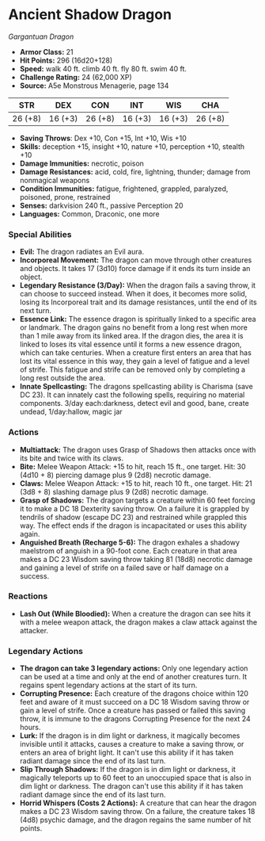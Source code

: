 # Ancient Shadow Dragon

*Gargantuan* *Dragon*

- **Armor Class:** 21
- **Hit Points:** 296 (16d20+128)
- **Speed:** walk 40 ft. climb 40 ft. fly 80 ft. swim 40 ft.
- **Challenge Rating:** 24 (62,000 XP)
- **Source:** A5e Monstrous Menagerie, page 134

| STR | DEX | CON | INT | WIS | CHA |
| --- | --- | --- | --- | --- | --- |
| 26 (+8) | 16 (+3) | 26 (+8) | 16 (+3) | 16 (+3) | 26 (+8) |

- **Saving Throws**: Dex +10, Con +15, Int +10, Wis +10
- **Skills:** deception +15, insight +10, nature +10, perception +10, stealth +10
- **Damage Immunities:** necrotic, poison
- **Damage Resistances:** acid, cold, fire, lightning, thunder; damage from nonmagical weapons
- **Condition Immunities:** fatigue, frightened, grappled, paralyzed, poisoned, prone, restrained
- **Senses:** darkvision 240 ft., passive Perception 20
- **Languages:** Common, Draconic, one more

### Special Abilities

- **Evil:** The dragon radiates an Evil aura.
- **Incorporeal Movement:** The dragon can move through other creatures and objects. It takes 17 (3d10) force damage if it ends its turn inside an object.
- **Legendary Resistance (3/Day):** When the dragon fails a saving throw, it can choose to succeed instead. When it does, it becomes more solid, losing its Incorporeal trait and its damage resistances, until the end of its next turn.
- **Essence Link:** The essence dragon is spiritually linked to a specific area or landmark. The dragon gains no benefit from a long rest when more than 1 mile away from its linked area. If the dragon dies, the area it is linked to loses its vital essence until it forms a new essence dragon, which can take centuries. When a creature first enters an area that has lost its vital essence in this way, they gain a level of fatigue and a level of strife. This fatigue and strife can be removed only by completing a long rest outside the area.
- **Innate Spellcasting:** The dragons spellcasting ability is Charisma (save DC 23). It can innately cast the following spells, requiring no material components. 3/day each:darkness, detect evil and good, bane, create undead,  1/day:hallow, magic jar

### Actions

- **Multiattack:** The dragon uses Grasp of Shadows  then attacks once with its bite and twice with its claws.
- **Bite:** Melee Weapon Attack: +15 to hit, reach 15 ft., one target. Hit: 30 (4d10 + 8) piercing damage plus 9 (2d8) necrotic damage.
- **Claws:** Melee Weapon Attack: +15 to hit, reach 10 ft., one target. Hit: 21 (3d8 + 8) slashing damage plus 9 (2d8) necrotic damage.
- **Grasp of Shadows:** The dragon targets a creature within 60 feet  forcing it to make a DC 18 Dexterity saving throw. On a failure  it is grappled by tendrils of shadow (escape DC 23) and restrained while grappled this way. The effect ends if the dragon is incapacitated or uses this ability again.
- **Anguished Breath (Recharge 5-6):** The dragon exhales a shadowy maelstrom of anguish in a 90-foot cone. Each creature in that area makes a DC 23 Wisdom saving throw  taking 81 (18d8) necrotic damage and gaining a level of strife on a failed save or half damage on a success.

### Reactions

- **Lash Out (While Bloodied):** When a creature the dragon can see hits it with a melee weapon attack, the dragon makes a claw attack against the attacker.



### Legendary Actions

- **The dragon can take 3 legendary actions:** Only one legendary action can be used at a time and only at the end of another creatures turn. It regains spent legendary actions at the start of its turn.
- **Corrupting Presence:** Each creature of the dragons choice within 120 feet and aware of it must succeed on a DC 18 Wisdom saving throw or gain a level of strife. Once a creature has passed or failed this saving throw, it is immune to the dragons Corrupting Presence for the next 24 hours.
- **Lurk:** If the dragon is in dim light or darkness, it magically becomes invisible until it attacks, causes a creature to make a saving throw, or enters an area of bright light. It can't use this ability if it has taken radiant damage since the end of its last turn.
- **Slip Through Shadows:** If the dragon is in dim light or darkness, it magically teleports up to 60 feet to an unoccupied space that is also in dim light or darkness. The dragon can't use this ability if it has taken radiant damage since the end of its last turn.
- **Horrid Whispers (Costs 2 Actions):** A creature that can hear the dragon makes a DC 23 Wisdom saving throw. On a failure, the creature takes 18 (4d8) psychic damage, and the dragon regains the same number of hit points.
